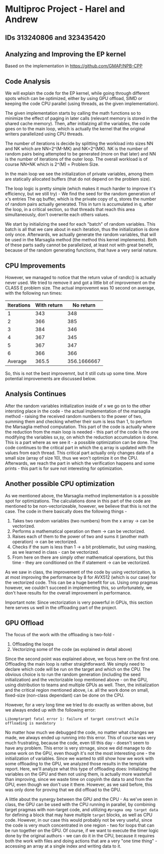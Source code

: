 # Multiproc Project - Harel and Andrew
## IDs 313240806 and 323435420
## Analyzing and Improving the EP kernel
Based on the implementation in https://github.com/GMAP/NPB-CPP

## Code Analysis
We will explain the code for the EP kernel, while going through different spots which can be optimized, either by 
using GPU offload, SIMD or keeping the code CPU parallel (using threads, as the given implementation).

The given implementation starts by calling the math functions so to minimize the effect of paging in later calls
(relevant memory is stored in the shared cache memory).
Then, after initialzing all the variables, the code goes on to the main loop, which is actually the kernel that 
the original writers parallelized using CPU threads.

The number of iterations is decide by splitting the workload into sizes NN and NK which are NN=2^(M-MK) and NK=2^(MK).
NK is the number of random pairs being attempted to be generated (more on that later) and NN is the number of iterations
of the outer loop. The overall workload is of course NN*NK which is 2^(M) = Problem Size.

In the main loop we see the initialization of private variables, among them are statically allocated buffers (that do 
not depend on the problem size). 

The loop logic is pretty simple (which makes it much harder to improve it's efficiency, but we still try) -
We find the seed for the random generation of x's entries 
The qq buffer, which is the private copy of q, stores the number of random pairs actually generated. This in turn is accumulated
in q, after the loop, in a critical section, so that threads that reach this area simultaneously, don't overwrite each others
values. 

We start by initializing the seed for each "batch" of random variables. This batch is all that we care about in each iteration,
thus the initialization is done only once. Afterwards, we actually generate the random variables, that will be used in the 
Marsaglia method (the method this kernel implements). Both of these parts sadly cannot be parallelized, at least not with
great benefit, because of the random generating functions, that have a very serial nature.

## CPU Improvements
However, we managed to notice that the return value of randlc() is actually never used. We tried to remove it
and got a little bit of improvement on the CLASS E problem size. The actual improvemnt was 10 second on average,
with the following run times:

|Iterations 	| With return	| No return|
---             |---            |---       |
| 1              |       343     |		348|
|  2             |       366     |		385|
|   3            |       384     |		346|
|    4           |       367     |		345|
|     5          |       367     |		347|
|      6         |       366     |		366|
|Average		|       365.5	|	356.1666667|

So, this is not the best improvemnt, but it still cuts up some time.
More potential improvements are discussed below.

## Analysis Continues
After the random variables initialization inside of x we go on to the other intersting place in the code -
the actual implementation of the marsaglia method - raising the received random numbers to the power of two,
summing them and checking whether their sum is less than 1, to perform the Marsaglia method computation. 
This part of the code is actually where the reduction from the main loop is needed - this part of the code
is the one modifying the variables sx,sy, on which the reduction accumulation is done.
This is a part where as we see it - a possible optimization can be done.
The code continues to the critical part in which the q array is updated with the values from each thread.
This critical part actually only changes data of a small size (array of size 10), thus we won't optimize it
on the CPU.
Afterwards, we reach the part in which the verification happens and some prints - this part is for sure not
interesting for optimization.

## Another possible CPU optimization
As we mentioned above, the Marsaglia method implementation is a possible spot for optimizations. The calculations
done in this part of the code are mentioned to be non-vectorizeable, however, we believe that this is not the case.
The code in there basically does the following things - 

1. Takes two random variables (two numbers) from the x array -> can be vectorized.
1. Performs a mathematical operation on them -> can be vectorized.
1. Raises each of them to the power of two and sums it (another math operation) -> can be vectorized.
1. Checks if the sum is less than 1 -> a bit problematic, but using masking, as we learned in class - can be vectorized.
1. From here on there are simply other mathematical operations, but this time - they are conditioned on the if statement -> can be vectorized.

As we saw in class, the improvement of the code by using vectorization, is at most improving the performance by 8 for AVX512 (which is our case) for the vectorized code. This can be a huge benefit for us.
Using omp pragmas however, we couldn't succeed in implementing this, so unfortunately, we don't have results for the
overall improvement in performance.

Important note: Since vectorization is very powerful in GPUs, this section here serves us well in the offloading
part of the project.


## GPU Offload
The focus of the work with the offloading is two-fold -
1. Offloading the loops
1. Vectorizing some of the code (as explained in detail above)

Since the second point was explained above, we focus here on the first one.
Offloading the main loop is rather straightforward. We simply need to declare which code will be run on the target and which on the CPU.
The obvious choice is to run the random generation (including the seed initialization) and the vectorizable loop mentioned above - on the GPU, using distribution to teams and multiple GPUs as well. Then, the initialization and the critical region mentioned above, i.e. all the work done on small, fixed-size (non-class dependant) can be done on the CPU.

However, for a very long time we tried to do exactly as written above, but we always ended up with the following error:

`Libomptarget fatal error 1: failure of target construct while offloading is mandatory`

No matter how much we debugged the code, no matter what changes we made, we always ended up running into this error. This of course 
was very much frustrating, because the code, even till this day - doesn't seem to have any problem.
This error is very strnage, since we did manage to do some work on the GPU, even though it's not the most interesting one - the initialization of variables.
Since we wanted to still show how we work with some offloading to the GPU, we analyzed those results in the template report.
Here, we'll analyze what this type of offloading does:
Initializing the variables on the GPU and then not using them, is actually more wastefull than improving, since we waste time on copyinh the data to and from the GPU, even though we don't use it there. However, as we said before, this was only done for proving that we did offload to the GPU.

A little about the synergy between the GPU and the CPU -
As we've seen in class, the GPU can be used with the CPU running in parallel, by combining target pragmas with non-target code, and
utilizing `#pragma omp target data` for defining a block that may have multiple `target` blocks, as well as CPU code. However, in our
case this would probably not be very useful, since the code is very much concentrated in one region - two for loops that can be run 
together on the GPU. Of course, if we want to execute the timer logic done by the original authors - we can do it in the CPU, because 
it requires both the work with files and doing actions that are a very "one time thing" - accessing an array at a single index and writing data to it.